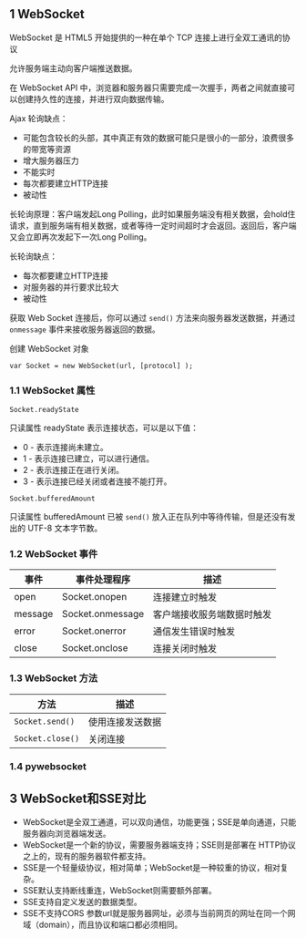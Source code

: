 #

## 1 WebSocket

WebSocket 是 HTML5 开始提供的一种在单个 TCP 连接上进行全双工通讯的协议

允许服务端主动向客户端推送数据。

在 WebSocket API 中，浏览器和服务器只需要完成一次握手，两者之间就直接可以创建持久性的连接，并进行双向数据传输。

Ajax 轮询缺点：

- 可能包含较长的头部，其中真正有效的数据可能只是很小的一部分，浪费很多的带宽等资源
- 增大服务器压力
- 不能实时
- 每次都要建立HTTP连接
- 被动性

长轮询原理：客户端发起Long Polling，此时如果服务端没有相关数据，会hold住请求，直到服务端有相关数据，或者等待一定时间超时才会返回。返回后，客户端又会立即再次发起下一次Long Polling。

长轮询缺点：

- 每次都要建立HTTP连接
- 对服务器的并行要求比较大
- 被动性

获取 Web Socket 连接后，你可以通过 `send()` 方法来向服务器发送数据，并通过 `onmessage` 事件来接收服务器返回的数据。

创建 WebSocket 对象

`var Socket = new WebSocket(url, [protocol] );`

### 1.1 WebSocket 属性

`Socket.readyState`

只读属性 readyState 表示连接状态，可以是以下值：

- 0 - 表示连接尚未建立。
- 1 - 表示连接已建立，可以进行通信。
- 2 - 表示连接正在进行关闭。
- 3 - 表示连接已经关闭或者连接不能打开。

`Socket.bufferedAmount`

只读属性 bufferedAmount 已被 `send()` 放入正在队列中等待传输，但是还没有发出的 UTF-8 文本字节数。

### 1.2 WebSocket 事件

事件|事件处理程序|描述
-|-|-
open|Socket.onopen|连接建立时触发
message|Socket.onmessage|客户端接收服务端数据时触发
error|Socket.onerror|通信发生错误时触发
close|Socket.onclose|连接关闭时触发

### 1.3 WebSocket 方法

方法|描述
-|-
`Socket.send()`|使用连接发送数据
`Socket.close()`|关闭连接

### 1.4 pywebsocket

## 3 WebSocket和SSE对比

- WebSocket是全双工通道，可以双向通信，功能更强；SSE是单向通道，只能服务器向浏览器端发送。
- WebSocket是一个新的协议，需要服务器端支持；SSE则是部署在 HTTP协议之上的，现有的服务器软件都支持。
- SSE是一个轻量级协议，相对简单；WebSocket是一种较重的协议，相对复杂。
- SSE默认支持断线重连，WebSocket则需要额外部署。
- SSE支持自定义发送的数据类型。
- SSE不支持CORS 参数url就是服务器网址，必须与当前网页的网址在同一个网域（domain），而且协议和端口都必须相同。

